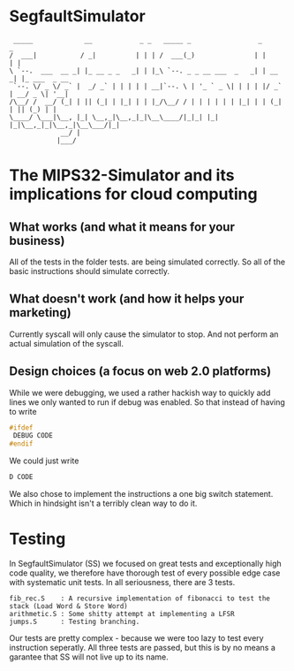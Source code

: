 
# SegfaultSimulator
```
 _____             __            _ _   _____ _                 _       _
/  ___|           / _|          | | | /  ___(_)               | |     | |
\ `--.  ___  __ _| |_ __ _ _   _| | |_\ `--. _ _ __ ___  _   _| | __ _| |_ ___  _ __
 `--. \/ _ \/ _` |  _/ _` | | | | | __|`--. \ | '_ ` _ \| | | | |/ _` | __/ _ \| '__|
/\__/ /  __/ (_| | || (_| | |_| | | |_/\__/ / | | | | | | |_| | | (_| | || (_) | |
\____/ \___|\__, |_| \__,_|\__,_|_|\__\____/|_|_| |_| |_|\__,_|_|\__,_|\__\___/|_|
             __/ |
            |___/

 ```
# The MIPS32-Simulator and its implications for cloud computing

## What works (and what it means for your business)

All of the tests in the folder tests. are being simulated correctly. So all of the basic instructions should
simulate correctly.

## What doesn't work (and how it helps your marketing)

Currently syscall will only cause the simulator to stop. And not perform an actual simulation of the syscall.

## Design choices (a focus on web 2.0 platforms)

While we were debugging, we used a rather hackish way to quickly add lines we only wanted to run if debug was enabled.
So that instead of having to write
```c
#ifdef
 DEBUG CODE
#endif
```
We could just write
```c
D CODE
```

We also chose to implement the instructions a one big switch statement. Which in hindsight isn't a terribly clean way to do it.


# Testing

In SegfaultSimulator (SS) we focused on great tests and exceptionally high code quality,
we therefore have thorough test of every possible edge case with systematic unit tests.
In all seriousness, there are 3 tests.

    fib_rec.S    : A recursive implementation of fibonacci to test the stack (Load Word & Store Word)
    arithmetic.S : Some shitty attempt at implementing a LFSR
    jumps.S      : Testing branching.

Our tests are pretty complex - because we were too lazy to test every instruction seperatly.
All three tests are passed, but this is by no means a garantee that SS will not live up to its name.

